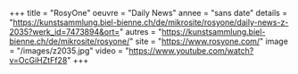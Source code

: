 +++
title = "RosyOne"
oeuvre = "Daily News"
annee = "sans date"
details = "https://kunstsammlung.biel-bienne.ch/de/mikrosite/rosyone/daily-news-z-2035?werk_id=7473894&ort="
autres = "https://kunstsammlung.biel-bienne.ch/de/mikrosite/rosyone/"
site = "https://www.rosyone.com/"
image = "/images/z2035.jpg"
video = "https://www.youtube.com/watch?v=OcGiHZtFf28"
+++
